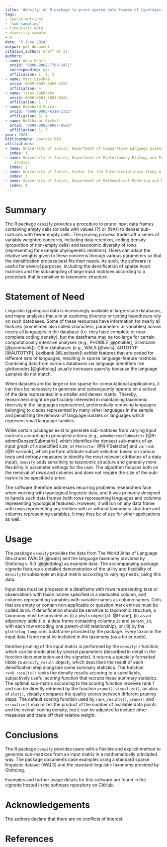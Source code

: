 ```yaml
---
title: 'densify: An R package to prune sparse data frames of typological linguistic data'
tags:
- sparse matrices
- "sub-sampling"
- linguistic data
- diversity samples
- R
date: "5 June 2024"
output: pdf_document
citation_author: Graff et al.
authors:
- name: Anna Graff
  orcid: "0000-0002-7703-3471"
  corresponding: yes
  affiliation: 1, 2, 3
- name: Marc Lischka
  orcid: 0009-0007-9493-2392
  affiliation: 4
- name: Taras Zakharko
  orcid: 0000-0001-7601-8424
  affiliation: 1, 3
- name: Reinhard Furrer
  orcid: "0000-0002-6319-2332"
  affiliation: 3, 4
- name: Balthasar Bickel
  orcid: "0000-0002-9087-0565"
  affiliation: 1, 3
year: 2024
bibliography: sources.bib
affiliations:
- name: University of Zurich, Department of Comparative Language Science
  index: 1
- name: University of Zurich, Department of Evolutionary Biology and Environmental
    Studies
  index: 2
- name: University of Zurich, Center for the Interdisciplinary Study of Language Evolution
  index: 3
- name: University of Zurich, Department of Mathematical Modeling and Machine Learning
  index: 4
---
```


# Summary

The R package `densify` provides a procedure to prune input data frames containing empty cells (or cells with values {?} or {NA}) to denser sub-matrices with fewer empty cells. The pruning process trades off a series of variably weighted concerns, including data retention, coding density (proportion of non-empty cells) and taxonomic diversity of rows (representing for example phylogenetic relations). Users can adapt the relative weights given to these concerns through various parameters so that the densification process best fits their needs. As such, the software is useful for several purposes, including the densification of sparse input matrices and the subsampling of large input matrices according to a procedure that is sensitive to taxonomic structure. 

# Statement of Need
Linguistic typological data is increasingly available in large-scale databases, and many analyses that aim at exploring diversity or testing hypotheses rely on such databases. Some of these resources have information for nearly all features (sometimes also called characters, parameters or variables) across nearly all languages in the database (i.e. they have complete or near-complete coding density), but the dataframe may be too large for certain computationally intensive analyses (e.g., PHOIBLE [@phoible], Grambank [@grambank]). Other databases (e.g., WALS [@wals], AUTOTYP [@AUTOTYP], Lexibank [@Lexibank]) exhibit features that are coded for different sets of languages, resulting in sparse language-feature matrices. Combining data from various databases via language identifiers like glottocodes [@glottolog] usually increases sparsity because the language samples do not match. 

When datasets are too large or too sparse for computational applications, it can thus be necessary to generate and subsequently operate on a subset of the data represented in a smaller and denser matrix. Thereby, researchers might be particularly interested in maintaining taxonomic diversity in the languages represented, preferentially removing languages belonging to clades represented by many other languages in the sample and penalizing the removal of language isolates or languages which represent small language families.

While certain packages exist to generate sub-matrices from varying input matrices according to principled criteria (e.g., `admmDensestSubmatrix` [@R-admmDensestSubmatrix], which identifies the densest sub-matrix of an input graph of a specified size; or `FSelector` [@R-FSelector] and `varrank` [@R-varrank], which perform attribute subset selection based on various tests and entropy measures to identify the most relevant attributes of a data input), `densify` adds sensitivity to taxonomic structure and generally more flexibility in parameter settings for the user. The algorithm focuses both on the removal of rows and columns and does not require the size of the sub-matrix to be specified a priori. 

The software therefore addresses recurring problems researchers face when working with typological linguistic data, and it was primarily designed to handle such data frames (with rows representing languages and columns representing typological features). However, it will run on any data frame with rows representing any entities with or without taxonomic structure and columns representing variables. It may thus be of use for other applications as well.

# Usage

The package `densify` provides the data from The World Atlas of Language Structures (WALS) [@wals] and the language taxonomy provided by Glottolog v. 5.0 [@glottolog] as example data. The accompanying package vignette features a detailed demonstration of the utility and flexibility of `densify` to subsample an input matrix according to varying needs, using this data.

Input data must be prepared in a dataframe with rows representing taxa or observations with taxon names specified in a dedicated column, and columns representing variables with variable names as column names. Cells that are empty or contain non-applicable or question mark entries must be coded as `NA`. If densification should be sensitive to taxonomic structure, a taxonomy must be provided as (i) a `phylo` object [cf. @R-ape], (ii) as an adjacency table (i.e. a data frame containing columns `id` and `parent_id`, with each row encoding one parent-child relationship), or (iii) by the `glottolog_languoids` dataframe provided by the package. Every taxon in the input data frame must be included in the taxonomy (as a tip or node). 

Iterative pruning of the input matrix is performed by the `densify()` function, which can be modulated by several parameters (described in detail in the function documentation and the vignette). It returns a specially formatted tibble (a `densify_result` object), which describes the result of each densification step alongside some summary statistics. The function `rank_results()` ranks the densify results accoring to a specifiable, subjectively useful scoring function that recruits these summary statistics. The optimal sub-matrix according to the scoring function receives rank 1 and can be directly retrieved by the function `prune()`. `visualize()`, an alias of `plot()`, visually compares the quality scores between different pruning steps. The default scoring function used by `rank_results()`, `prune()` and `visualize()` maximizes the product of the number of available data points and the overall coding density, but it can be adjusted to include other measures and trade off their relative weight.

# Conclusions

The R package `densify` provides users with a flexible and explicit method to generate sub-matrices from an input matrix in a mathematically principled way. The package documents case examples using a standard sparse linguistic dataset (WALS) and the standard linguistic taxonomy provided by Glottolog.

Examples and further usage details for this software are found in the vignette hosted in the software repository on GitHub.

# Acknowledgements

The authors declare that there are no conflicts of interest.

# References
